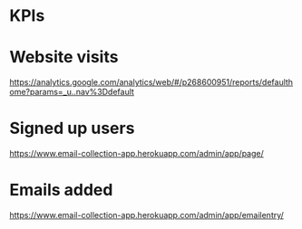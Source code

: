 # KPIs

# Website visits

https://analytics.google.com/analytics/web/#/p268600951/reports/defaulthome?params=_u..nav%3Ddefault

# Signed up users

https://www.email-collection-app.herokuapp.com/admin/app/page/

# Emails added

https://www.email-collection-app.herokuapp.com/admin/app/emailentry/
